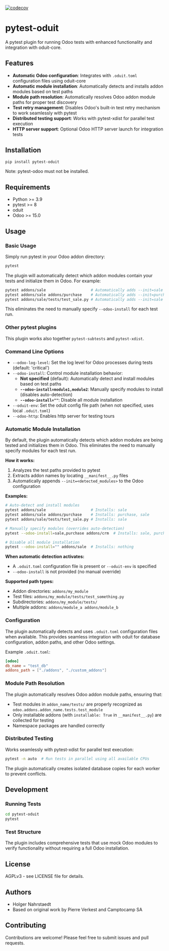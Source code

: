 [![codecov](https://codecov.io/gh/oduit/pytest-oduit/graph/badge.svg?token=4VKN1JL1UM)](https://codecov.io/gh/oduit/pytest-oduit)

# pytest-oduit

A pytest plugin for running Odoo tests with enhanced functionality and integration with oduit-core.

## Features

- **Automatic Odoo configuration**: Integrates with `.oduit.toml` configuration files using oduit-core
- **Automatic module installation**: Automatically detects and installs addon modules based on test paths
- **Module path resolution**: Automatically resolves Odoo addon module paths for proper test discovery
- **Test retry management**: Disables Odoo's built-in test retry mechanism to work seamlessly with pytest
- **Distributed testing support**: Works with pytest-xdist for parallel test execution
- **HTTP server support**: Optional Odoo HTTP server launch for integration tests

## Installation

```bash
pip install pytest-oduit
```

Note: pytest-odoo must not be installed.

## Requirements

- Python >= 3.9
- pytest >= 8
- oduit
- Odoo >= 15.0

## Usage

### Basic Usage

Simply run pytest in your Odoo addon directory:

```bash
pytest
```

The plugin will automatically detect which addon modules contain your tests and initialize them in Odoo. For example:

```bash
pytest addons/sale                    # Automatically adds --init=sale
pytest addons/sale addons/purchase    # Automatically adds --init=purchase,sale
pytest addons/sale/tests/test_sale.py # Automatically adds --init=sale
```

This eliminates the need to manually specify `--odoo-install` for each test run.

### Other pytest plugins

This plugin works also together `pytest-subtests` and `pytest-xdist`.

### Command Line Options

- `--odoo-log-level`: Set the log level for Odoo processes during tests (default: 'critical')
- `--odoo-install`: Control module installation behavior:
  - **Not specified** (default): Automatically detect and install modules based on test paths
  - **`--odoo-install=module1,module2`**: Manually specify modules to install (disables auto-detection)
  - **`--odoo-install=""`**: Disable all module installation
- `--oduit-env`: Set the oduit config file path (when not specified, uses local `.oduit.toml`)
- `--odoo-http`: Enables http server for testing tours

### Automatic Module Installation

By default, the plugin automatically detects which addon modules are being tested and initializes them in Odoo. This eliminates the need to manually specify modules for each test run.

**How it works:**

1. Analyzes the test paths provided to pytest
2. Extracts addon names by locating `__manifest__.py` files
3. Automatically appends `--init=<detected_modules>` to the Odoo configuration

**Examples:**

```bash
# Auto-detect and install modules
pytest addons/sale                    # Installs: sale
pytest addons/sale addons/purchase    # Installs: purchase, sale
pytest addons/sale/tests/test_sale.py # Installs: sale

# Manually specify modules (overrides auto-detection)
pytest --odoo-install=sale,purchase addons/crm  # Installs: sale, purchase (NOT crm)

# Disable all module installation
pytest --odoo-install="" addons/sale  # Installs: nothing
```

**When automatic detection activates:**

- A `.oduit.toml` configuration file is present or `--oduit-env` is specified
- `--odoo-install` is not provided (no manual override)

**Supported path types:**

- Addon directories: `addons/my_module`
- Test files: `addons/my_module/tests/test_something.py`
- Subdirectories: `addons/my_module/tests/`
- Multiple addons: `addons/module_a addons/module_b`

### Configuration

The plugin automatically detects and uses `.oduit.toml` configuration files when available. This provides seamless integration with oduit for database configuration, addon paths, and other Odoo settings.

Example `.oduit.toml`:

```toml
[odoo]
db_name = "test_db"
addons_path = ["./addons", "./custom_addons"]
```

### Module Path Resolution

The plugin automatically resolves Odoo addon module paths, ensuring that:

- Test modules in `addon_name/tests/` are properly recognized as `odoo.addons.addon_name.tests.test_module`
- Only installable addons (with `installable: True` in `__manifest__.py`) are collected for testing
- Namespace packages are handled correctly

### Distributed Testing

Works seamlessly with pytest-xdist for parallel test execution:

```bash
pytest -n auto  # Run tests in parallel using all available CPUs
```

The plugin automatically creates isolated database copies for each worker to prevent conflicts.

## Development

### Running Tests

```bash
cd pytest-oduit
pytest
```

### Test Structure

The plugin includes comprehensive tests that use mock Odoo modules to verify functionality without requiring a full Odoo installation.

## License

AGPLv3 - see LICENSE file for details.

## Authors

- Holger Nahrstaedt
- Based on original work by Pierre Verkest and Camptocamp SA

## Contributing

Contributions are welcome! Please feel free to submit issues and pull requests.
